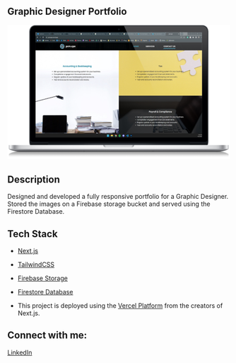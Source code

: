## Graphic Designer Portfolio

![alt text](https://github.com/denyadev/pcmcpa/blob/main/p1.png?raw=true)

## Description

Designed and developed a fully responsive portfolio for a Graphic Designer. Stored the images on a Firebase storage bucket and served using the Firestore Database.

## Tech Stack

- [Next.js](https://nextjs.org/)
- [TailwindCSS](https://tailwindcss.com/)
- [Firebase Storage](https://firebase.google.com/)
- [Firestore Database](https://firebase.google.com/)

- This project is deployed using the [Vercel Platform](https://vercel.com/new?utm_medium=default-template&filter=next.js&utm_source=create-next-app&utm_campaign=create-next-app-readme) from the creators of Next.js.


## Connect with me:

[LinkedIn](https://www.linkedin.com/in/denis-kosogov/)
